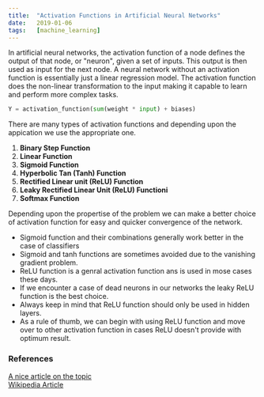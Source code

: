 ```yaml
---
title: 	"Activation Functions in Artificial Neural Networks"
date: 	2019-01-06
tags: 	[machine_learning]
---
```


In artificial neural networks, the activation function of a node defines the output of that node, or "neuron", given a 
set of inputs. This output is then used as input for the next node. A neural network without an activation function is 
essentially just a linear regression model. The activation function does the non-linear transformation to the input 
making it capable to learn and perform more complex tasks.
```python
Y = activation_function(sum(weight * input) + biases)
```
There are many types of activation functions and depending upon the appication we use the appropriate one.  

1. **Binary Step Function**
2. **Linear Function**  
3. **Sigmoid Function**  
4. **Hyperbolic Tan (Tanh) Function**
5. **Rectified Linear unit (ReLU) Function**
6. **Leaky Rectified Linear Unit (ReLU) Functioni**
7. **Softmax Function**

Depending upon the propertise of the problem we can make a better choice of activation function for easy and quicker 
convergence of the network.
- Sigmoid function and their combinations generally work better in the case of classifiers
- Sigmoid and tanh functions are sometimes avoided due to the vanishing gradient problem.
- ReLU function is a genral activation function ans is used in mose cases these days.
- If we encounter a case of dead neurons in our networks the leaky ReLU function is the best choice.
- Always keep in mind that ReLU function should only be used in hidden layers.
- As a rule of thumb, we can begin with using ReLU function and move over to other activation function in cases ReLU 
doesn't provide with optimum result.

### References  
[A nice article on the topic](https://www.analyticsvidhya.com/blog/2017/10/fundamentals-deep-learning-activation-functions-when-to-use-them/)  
[Wikipedia Article](https://en.wikipedia.org/wiki/Activation_function)
